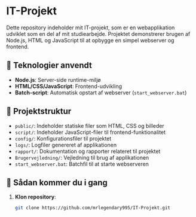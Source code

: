 # IT-Projekt

Dette repository indeholder mit IT-projekt, som er en webapplikation udviklet som en del af mit studiearbejde. Projektet demonstrerer brugen af Node.js, HTML og JavaScript til at opbygge en simpel webserver og frontend.

## 🧰 Teknologier anvendt

- **Node.js**: Server-side runtime-miljø
- **HTML/CSS/JavaScript**: Frontend-udvikling
- **Batch-script**: Automatisk opstart af webserver (`start_webserver.bat`)

## 📁 Projektstruktur

- `public/`: Indeholder statiske filer som HTML, CSS og billeder
- `script/`: Indeholder JavaScript-filer til frontend-funktionalitet
- `config/`: Konfigurationsfiler til projektet
- `logs/`: Logfiler genereret af applikationen
- `rapport/`: Dokumentation og rapporter relateret til projektet
- `Brugervejledning/`: Vejledning til brug af applikationen
- `start_webserver.bat`: Batchfil til at starte webserveren

## 🚀 Sådan kommer du i gang

1. **Klon repository**:
   ```bash
   git clone https://github.com/mrlegendary995/IT-Projekt.git
